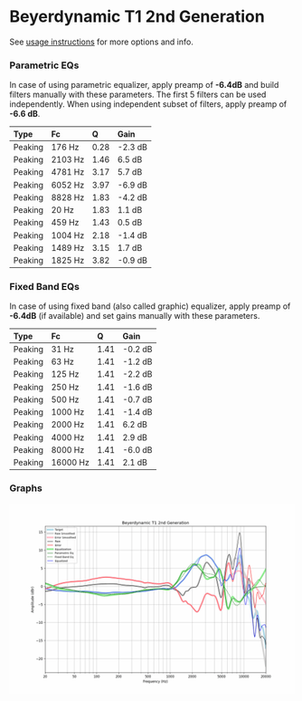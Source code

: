 # Beyerdynamic T1 2nd Generation
See [usage instructions](https://github.com/jaakkopasanen/AutoEq#usage) for more options and info.

### Parametric EQs
In case of using parametric equalizer, apply preamp of **-6.4dB** and build filters manually
with these parameters. The first 5 filters can be used independently.
When using independent subset of filters, apply preamp of **-6.6 dB**.

| Type    | Fc      |    Q | Gain    |
|:--------|:--------|:-----|:--------|
| Peaking | 176 Hz  | 0.28 | -2.3 dB |
| Peaking | 2103 Hz | 1.46 | 6.5 dB  |
| Peaking | 4781 Hz | 3.17 | 5.7 dB  |
| Peaking | 6052 Hz | 3.97 | -6.9 dB |
| Peaking | 8828 Hz | 1.83 | -4.2 dB |
| Peaking | 20 Hz   | 1.83 | 1.1 dB  |
| Peaking | 459 Hz  | 1.43 | 0.5 dB  |
| Peaking | 1004 Hz | 2.18 | -1.4 dB |
| Peaking | 1489 Hz | 3.15 | 1.7 dB  |
| Peaking | 1825 Hz | 3.82 | -0.9 dB |

### Fixed Band EQs
In case of using fixed band (also called graphic) equalizer, apply preamp of **-6.4dB**
(if available) and set gains manually with these parameters.

| Type    | Fc       |    Q | Gain    |
|:--------|:---------|:-----|:--------|
| Peaking | 31 Hz    | 1.41 | -0.2 dB |
| Peaking | 63 Hz    | 1.41 | -1.2 dB |
| Peaking | 125 Hz   | 1.41 | -2.2 dB |
| Peaking | 250 Hz   | 1.41 | -1.6 dB |
| Peaking | 500 Hz   | 1.41 | -0.7 dB |
| Peaking | 1000 Hz  | 1.41 | -1.4 dB |
| Peaking | 2000 Hz  | 1.41 | 6.2 dB  |
| Peaking | 4000 Hz  | 1.41 | 2.9 dB  |
| Peaking | 8000 Hz  | 1.41 | -6.0 dB |
| Peaking | 16000 Hz | 1.41 | 2.1 dB  |

### Graphs
![](./Beyerdynamic%20T1%202nd%20Generation.png)